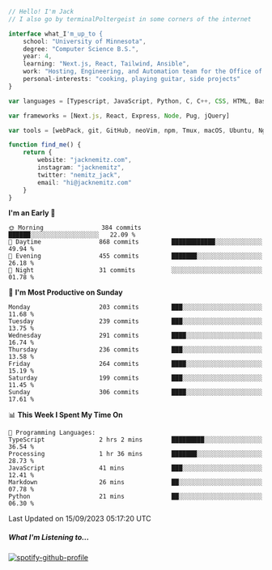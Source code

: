 ```typescript
// Hello! I'm Jack
// I also go by terminalPoltergeist in some corners of the internet

interface what_I'm_up_to {
    school: "University of Minnesota",
    degree: "Computer Science B.S.",
    year: 4,
    learning: "Next.js, React, Tailwind, Ansible",
    work: "Hosting, Engineering, and Automation team for the Office of Information Technology at UMN",
    personal-interests: "cooking, playing guitar, side projects"
}

var languages = [Typescript, JavaScript, Python, C, C++, CSS, HTML, Bash, VimScript]

var frameworks = [Next.js, React, Express, Node, Pug, jQuery]

var tools = [webPack, git, GitHub, neoVim, npm, Tmux, macOS, Ubuntu, Nginx, Ansible, Cloudflare, DigitalOcean]

function find_me() {
    return {
        website: "jacknemitz.com",
        instagram: "jacknemitz",
        twitter: "nemitz_jack",
        email: "hi@jacknemitz.com"
    }
}
```

<!--START_SECTION:waka-->
**I'm an Early 🐤** 

```text
🌞 Morning                384 commits         ██████░░░░░░░░░░░░░░░░░░░   22.09 % 
🌆 Daytime                868 commits         ████████████░░░░░░░░░░░░░   49.94 % 
🌃 Evening                455 commits         ███████░░░░░░░░░░░░░░░░░░   26.18 % 
🌙 Night                  31 commits          ░░░░░░░░░░░░░░░░░░░░░░░░░   01.78 % 
```
📅 **I'm Most Productive on Sunday** 

```text
Monday                   203 commits         ███░░░░░░░░░░░░░░░░░░░░░░   11.68 % 
Tuesday                  239 commits         ███░░░░░░░░░░░░░░░░░░░░░░   13.75 % 
Wednesday                291 commits         ████░░░░░░░░░░░░░░░░░░░░░   16.74 % 
Thursday                 236 commits         ███░░░░░░░░░░░░░░░░░░░░░░   13.58 % 
Friday                   264 commits         ████░░░░░░░░░░░░░░░░░░░░░   15.19 % 
Saturday                 199 commits         ███░░░░░░░░░░░░░░░░░░░░░░   11.45 % 
Sunday                   306 commits         ████░░░░░░░░░░░░░░░░░░░░░   17.61 % 
```


📊 **This Week I Spent My Time On** 

```text
💬 Programming Languages: 
TypeScript               2 hrs 2 mins        █████████░░░░░░░░░░░░░░░░   36.54 % 
Processing               1 hr 36 mins        ███████░░░░░░░░░░░░░░░░░░   28.73 % 
JavaScript               41 mins             ███░░░░░░░░░░░░░░░░░░░░░░   12.41 % 
Markdown                 26 mins             ██░░░░░░░░░░░░░░░░░░░░░░░   07.78 % 
Python                   21 mins             ██░░░░░░░░░░░░░░░░░░░░░░░   06.30 % 
```


 Last Updated on 15/09/2023 05:17:20 UTC
<!--END_SECTION:waka-->

##### What I'm Listening to...

[![spotify-github-profile](https://spotify-github-profile.vercel.app/api/view?uid=jack.nemitz&cover_image=true&show_offline=true&bar_color=53b14f&bar_color_cover=false&background_color=121212FF)](https://spotify-github-profile.vercel.app/api/view?uid=jack.nemitz&redirect=true)

